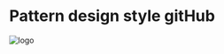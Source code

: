 # Pattern design style gitHub 
![logo](https://www.wizcase.com/wp-content/uploads/2022/03/GitHub-Logo.png)